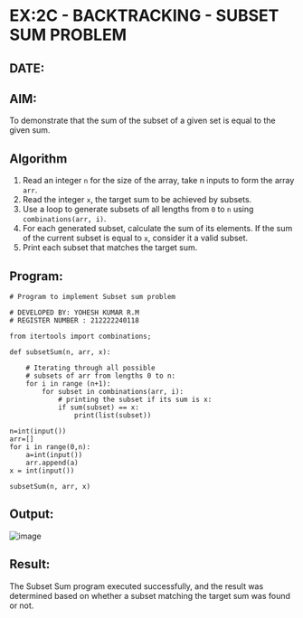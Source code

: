 # EX:2C - BACKTRACKING - SUBSET SUM PROBLEM
## DATE:

## AIM:

To demonstrate that the sum of the subset of a given set is equal to the given sum.


## Algorithm

1. Read an integer `n` for the size of the array, take n inputs to form the array `arr`.
2. Read the integer `x`, the target sum to be achieved by subsets.
3. Use a loop to generate subsets of all lengths from `0` to `n` using `combinations(arr, i)`.
4. For each generated subset, calculate the sum of its elements. If the sum of the current subset is equal to `x`, consider it a valid subset.
5. Print each subset that matches the target sum.

   
## Program:

```
# Program to implement Subset sum problem

# DEVELOPED BY: YOHESH KUMAR R.M
# REGISTER NUMBER : 212222240118

from itertools import combinations;

def subsetSum(n, arr, x):
	
	# Iterating through all possible
	# subsets of arr from lengths 0 to n:
	for i in range (n+1):
		for subset in combinations(arr, i):
			# printing the subset if its sum is x:
			if sum(subset) == x:
				print(list(subset))

n=int(input())
arr=[]
for i in range(0,n):
    a=int(input())
    arr.append(a)
x = int(input())

subsetSum(n, arr, x)

```

## Output:

![image](https://github.com/user-attachments/assets/861485be-da38-4535-a598-ae8846c7b46f)


## Result:

The Subset Sum program executed successfully, and the result was determined based on whether a subset matching the target sum was found or not.

